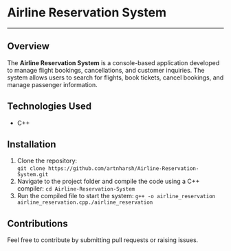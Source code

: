 # Airline Reservation System

---

## Overview
The **Airline Reservation System** is a console-based application developed to manage flight bookings, cancellations, and customer inquiries. The system allows users to search for flights, book tickets, cancel bookings, and manage passenger information.

## Technologies Used
- C++
## Installation
1. Clone the repository:  
   `git clone https://github.com/artnharsh/Airline-Reservation-System.git`
2. Navigate to the project folder and compile the code using a C++ compiler:
   `cd Airline-Reservation-System`
3. Run the compiled file to start the system:
   `g++ -o airline_reservation airline_reservation.cpp./airline_reservation`

## Contributions
Feel free to contribute by submitting pull requests or raising issues.

